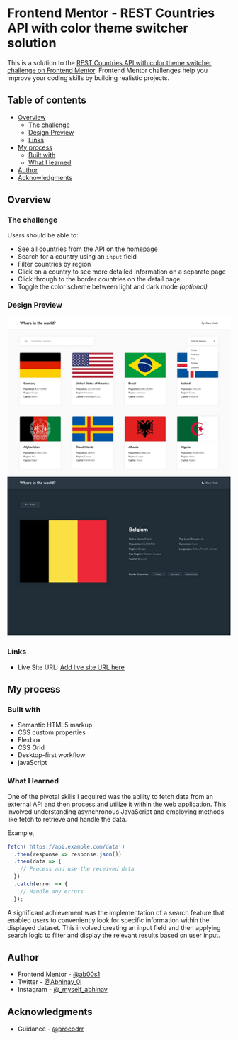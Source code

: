 # Frontend Mentor - REST Countries API with color theme switcher solution

This is a solution to the [REST Countries API with color theme switcher challenge on Frontend Mentor](https://www.frontendmentor.io/challenges/rest-countries-api-with-color-theme-switcher-5cacc469fec04111f7b848ca). Frontend Mentor challenges help you improve your coding skills by building realistic projects. 

## Table of contents

- [Overview](#overview)
  - [The challenge](#the-challenge)
  - [Design Preview](#design-preview)
  - [Links](#links)
- [My process](#my-process)
  - [Built with](#built-with)
  - [What I learned](#what-i-learned)
- [Author](#author)
- [Acknowledgments](#acknowledgments)

## Overview

### The challenge

Users should be able to:

- See all countries from the API on the homepage
- Search for a country using an `input` field
- Filter countries by region
- Click on a country to see more detailed information on a separate page
- Click through to the border countries on the detail page
- Toggle the color scheme between light and dark mode *(optional)*

### Design Preview

![](design/desktop-design-home-light.jpg)
![](design/desktop-design-detail-dark.jpg)

### Links

- Live Site URL: [Add live site URL here](https://your-live-site-url.com)

## My process

### Built with

- Semantic HTML5 markup
- CSS custom properties
- Flexbox
- CSS Grid
- Desktop-first workflow
- javaScript

### What I learned

One of the pivotal skills I acquired was the ability to fetch data from an external API and then process and utilize it within the web application. This involved understanding asynchronous JavaScript and employing methods like fetch to retrieve and handle the data.

Example,

```js
fetch('https://api.example.com/data')
  .then(response => response.json())
  .then(data => {
    // Process and use the received data
  })
  .catch(error => {
    // Handle any errors
  });
```

A significant achievement was the implementation of a search feature that enabled users to conveniently look for specific information within the displayed dataset. This involved creating an input field and then applying search logic to filter and display the relevant results based on user input.

## Author

- Frontend Mentor - [@ab00s1](https://www.frontendmentor.io/profile/ab00s1)
- Twitter - [@Abhinav_0i](https://www.twitter.com/Abhinav_0i)
- Instagram - [@_myself_abhinav](https://www.instagram.com/_myself_abhinav)

## Acknowledgments

- Guidance - [@procodrr](https://www.youtube.com/@procodrr)
